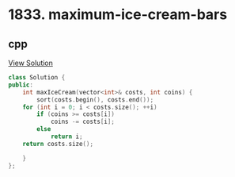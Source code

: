 # 1833. maximum-ice-cream-bars

## cpp

[View Solution](1833-maximum-ice-cream-bars.cpp)


```cpp
class Solution {
public:
    int maxIceCream(vector<int>& costs, int coins) {
        sort(costs.begin(), costs.end());
    for (int i = 0; i < costs.size(); ++i)
        if (coins >= costs[i])
            coins -= costs[i];
        else
            return i;
    return costs.size();

    }
};
```
